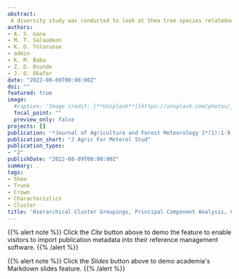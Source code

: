 ```yaml
---
abstract: 
 A diversity study was conducted to look at Shea tree species relatedness in six states (Niger, Kwara, Oyo, Nasarawa, Kogi and Kebbi) of Nigeria. The states are located within the shea belts of Nigeria. A data form was designed based on International Plant Genetic Resources Institutes (IPGRI) descriptors for shea tree. Twenty-two data sets were collected that included trunk characteristics, leaf and fruit characters; non- morphometric characters that included crown shape, growth pattern and fruit taste. A total of 900 trees were studied, however, only 833 were used for analysis because of incomplete data. In each state, 150 trees were considered in three different locations based on Agricultural zones in the states and the total number of locations across the states was 18. Each location had 50 trees. The data collected were subjected to cluster and principal component analysis. Also, bar charts were constructed to define the number of trees in a location that has a particular crown shape and trunk surface characteristics. Results from the states and combined clustering showed that most trees across the states were of similar backgrounds. Trees from individual states showed a high level of similarity by clustering into one group. The percentage range from 50% (Kebbi state) to 96.6% (Oyo). When all the trees from across the states were combined; cluster one had 407 trees with smaller subgroups and were found in the states of Kogi, Kwara and Oyo; this represents about 50% of all the trees. There was a stand-alone tree in clusters 11 and 17 coming from Ilorin south and Nasarawa respectively. The principal component analysis delineated the parameters into five components. The first component explained 92.54% of the total variation among the characters studied. The crown shape characters were classified into six classes with most of the locations having various shapes except elliptical shape. Also, almost all the trees were either rough trunk surface or very rough. This result shows that shea trees in these states have a common origin and the spread might have arisen from a single center of diversity.
authors:
- A. S. Gana 
- M. T. Salaudeen
- K. D. Tolorunse
- admin
- K. M. Baba
- Z. D. Osunde
- J. O. Okafor
date: "2022-08-09T00:00:00Z"
doi: ""
featured: true
image:
  #caption: 'Image credit: [**Unsplash**](https://unsplash.com/photos/jdD8gXaTZsc)'
  focal_point: ""
  preview_only: false
projects: []
publication: '*Journal of Agriculture and Forest Meteorology 1*(1):1-9'
publication_short: "J Agric For Meterol Stud"
publication_types:
- "2"
publishDate: "2022-08-09T00:00:00Z"
summary: .
tags:
- Shea
- Trunk
- Crown
- Characteristics
- Cluster
title: 'Hierarchical Cluster Groupings, Principal Component Analysis, Crown Shape and Trunk Surface Characteristics of Shea Trees in Savannah Woodlands of Nigeria'
---
```

{{% alert note %}}
Click the *Cite* button above to demo the feature to enable visitors to import publication metadata into their reference management software.
{{% /alert %}}

{{% alert note %}}
Click the *Slides* button above to demo academia's Markdown slides feature.
{{% /alert %}}
